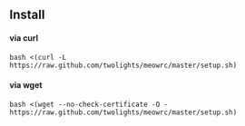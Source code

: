 ## Install

#### via curl
```bash <(curl -L https://raw.github.com/twolights/meowrc/master/setup.sh)```

#### via wget
```bash <(wget --no-check-certificate -O - https://raw.github.com/twolights/meowrc/master/setup.sh)```
